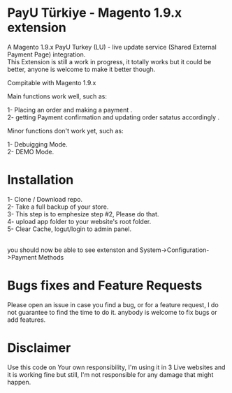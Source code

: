 # PayU Türkiye - Magento 1.9.x extension

A Magento 1.9.x PayU Turkey (LU) - live update service (Shared External Payment Page) integration.<br />
This Extension is still a work in progress, it totally works but it could be better, anyone is welcome to make it better though.<br />

Compitable with Magento 1.9.x<br />

Main functions work well, such as:<br />

1- Placing an order and making a payment .<br />
2- getting Payment confirmation and updating order satatus accordingly .<br />

Minor functions don't work yet, such as: <br />

1- Debuigging Mode.<br />
2- DEMO Mode.<br />

# Installation

1- Clone / Download repo.<br />
2- Take a full backup of your store.<br />
3- This step is to emphesize step #2, Please do that.<br /> 
4- upload app folder to your website's root folder.<br />
5- Clear Cache, logut/login to admin panel. <br /><br />

you should now be able to see extenston and System->Configuration->Payment Methods<br />

# Bugs fixes and Feature Requests 

Please open an issue in case you find a bug, or for a feature request, I do not guarantee to find the time to do it.
anybody is welcome to fix bugs or add features. 

# Disclaimer
Use this code on Your own responsibility, I'm using it in 3 Live websites and it is working fine but still, I'm not responsible for any damage that might happen.

